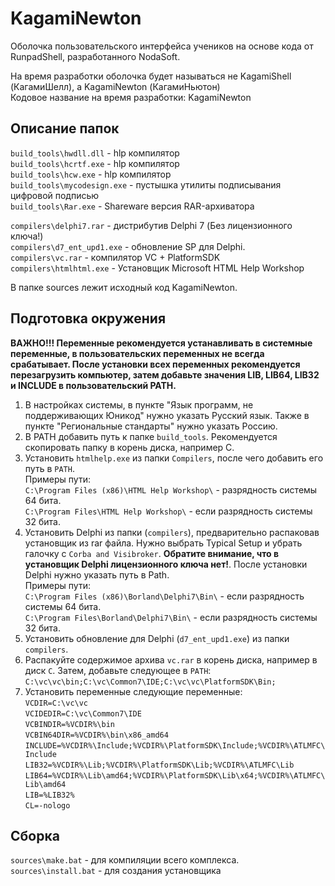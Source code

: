 # KagamiNewton
Оболочка пользовательского интерфейса учеников на основе кода от RunpadShell, разработанного NodaSoft.

На время разработки оболочка будет называться не KagamiShell (КагамиШелл), а KagamiNewton (КагамиНьютон)  
Кодовое название на время разработки: KagamiNewton
 
## Описание папок 
`build_tools\hwdll.dll` - hlp компилятор  
`build_tools\hcrtf.exe` - hlp компилятор  
`build_tools\hcw.exe`   - hlp компилятор  
`build_tools\mycodesign.exe` - пустышка утилиты подписывания цифровой подписью  
`build_tools\Rar.exe` - Shareware версия RAR-архиватора  

`compilers\delphi7.rar` - дистрибутив Delphi 7 (Без лицензионного ключа!)  
`compilers\d7_ent_upd1.exe` - обновление SP для Delphi.  
`compilers\vc.rar` - компилятор VC + PlatformSDK  
`compilers\htmlhtml.exe` - Установщик Microsoft HTML Help Workshop   
   
В папке sources лежит исходный код KagamiNewton.   

## Подготовка окружения
<b>ВАЖНО!!! Переменные рекомендуется устанавливать в системные переменные, в пользовательских переменных не всегда срабатывает. После установки всех переменных рекомендуется перезагрузить компьютер, затем добавьте значения LIB, LIB64, LIB32 и INCLUDE в пользовательский PATH.</b>
1. В настройках системы, в пункте "Язык программ, не поддерживающих Юникод" нужно указать Русский язык. Также в пункте "Региональные стандарты" нужно указать Россию.
2. В PATH добавить путь к папке `build_tools`. Рекомендуется скопировать папку в корень диска, например C.
3. Установить `htmlhelp.exe` из папки `Compilers`, после чего добавить его путь в `PATH`.  
Примеры пути:  
`C:\Program Files (x86)\HTML Help Workshop\` - разрядность системы 64 бита.  
`C:\Program Files\HTML Help Workshop\` - если разрядность системы 32 бита.
4. Установить Delphi из папки (`compilers`), предварительно распаковав установщик из rar файла. Нужно выбрать Typical Setup и убрать галочку с `Corba and Visibroker`. <b>Обратите внимание, что в установщик Delphi лицензионного ключа нет!</b>. После установки Delphi нужно указать путь в Path.  
Примеры пути:  
`C:\Program Files (x86)\Borland\Delphi7\Bin\` - если разрядность системы 64 бита.  
`C:\Program Files\Borland\Delphi7\Bin\` - если разрядность системы 32 бита.  
5. Установить обновление для Delphi (`d7_ent_upd1.exe`) из папки `compilers`.  
6. Распакуйте содержимое архива `vc.rar` в корень диска, например в диск `C`. Затем, добавьте следующее в `PATH`:  
`C:\vc\vc\bin;C:\vc\Common7\IDE;C:\vc\vc\PlatformSDK\Bin;`  
7. Установить переменные следующие переменные:  
`VCDIR=C:\vc\vc`  
`VCIDEDIR=C:\vc\Common7\IDE`  
`VCBINDIR=%VCDIR%\bin`  
`VCBIN64DIR=%VCDIR%\bin\x86_amd64`  
`INCLUDE=%VCDIR%\Include;%VCDIR%\PlatformSDK\Include;%VCDIR%\ATLMFC\Include`  
`LIB32=%VCDIR%\Lib;%VCDIR%\PlatformSDK\Lib;%VCDIR%\ATLMFC\Lib`  
`LIB64=%VCDIR%\Lib\amd64;%VCDIR%\PlatformSDK\Lib\x64;%VCDIR%\ATLMFC\Lib\amd64`  
`LIB=%LIB32%`  
`CL=-nologo`  
  
## Сборка  
`sources\make.bat` - для компиляции всего комплекса.  
`sources\install.bat` - для создания установщика
